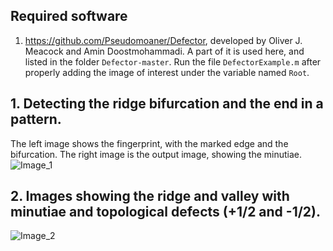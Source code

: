## Required software 
1. https://github.com/Pseudomoaner/Defector, developed by Oliver J. Meacock and Amin Doostmohammadi. A part of it is used here, and listed in the folder `Defector-master`.
   Run the file `DefectorExample.m` after properly adding the image of interest under the variable named `Root`.

## 1. Detecting the  ridge bifurcation and the end in a pattern. 
The left image shows the fingerprint, with the marked edge and the bifurcation. The right image is the output image, showing the minutiae. 
![Image_1](https://github.com/user-attachments/assets/8430d6a5-646b-4ae3-a658-132fba0be03a)

## 2. Images showing the ridge and valley with minutiae and topological defects (+1/2 and -1/2). 
![Image_2](https://github.com/user-attachments/assets/f4c3cfa4-a883-4326-b0bb-d7a7ddfa9713)
